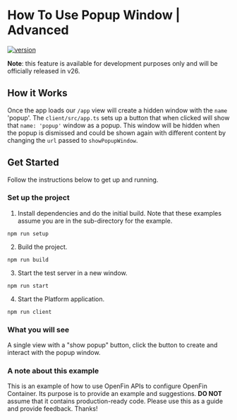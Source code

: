 # How To Use Popup Window | Advanced

[![version](https://img.shields.io/badge/version-canary-yellow.svg)](https://shields.io/)

**Note**: this feature is available for development purposes only and will be officially released in v26.

## How it Works

Once the app loads our `/app` view will create a hidden window with the `name` 'popup'. The `client/src/app.ts` sets up a button that when clicked will show that `name: 'popup'` window as a popup. This window will be hidden when the popup is dismissed and could be shown again with different content by changing the `url` passed to `showPopupWindow`.

## Get Started

Follow the instructions below to get up and running.

### Set up the project

1. Install dependencies and do the initial build. Note that these examples assume you are in the sub-directory for the example.

```shell
npm run setup
```

2. Build the project.

```shell
npm run build
```

3. Start the test server in a new window.

```shell
npm run start
```

4. Start the Platform application.

```shell
npm run client
```

### What you will see

A single view with a "show popup" button, click the button to create and interact with the popup window.

### A note about this example

This is an example of how to use OpenFin APIs to configure OpenFin Container. Its purpose is to provide an example and suggestions. **DO NOT** assume that it contains production-ready code. Please use this as a guide and provide feedback. Thanks!
